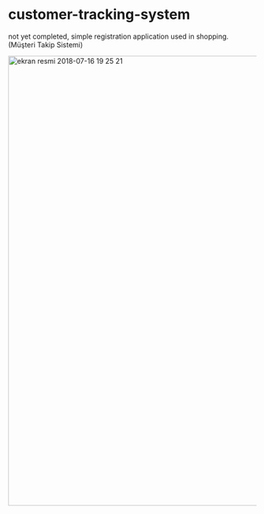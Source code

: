# customer-tracking-system
not yet completed, simple registration application used in shopping. (Müşteri Takip Sistemi)

<img width="913" alt="ekran resmi 2018-07-16 19 25 21" src="https://user-images.githubusercontent.com/33103001/42770968-58563a02-892e-11e8-99d1-5fade12a8e69.png">
